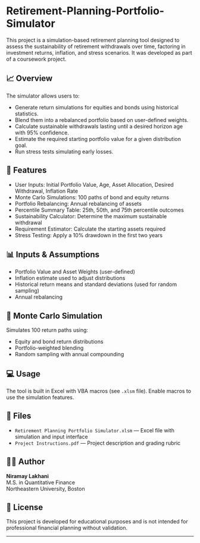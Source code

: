 # Retirement-Planning-Portfolio-Simulator

This project is a simulation-based retirement planning tool designed to assess the sustainability of retirement withdrawals over time, factoring in investment returns, inflation, and stress scenarios. It was developed as part of a coursework project.

## 📈 Overview

The simulator allows users to:
- Generate return simulations for equities and bonds using historical statistics.
- Blend them into a rebalanced portfolio based on user-defined weights.
- Calculate sustainable withdrawals lasting until a desired horizon age with 95% confidence.
- Estimate the required starting portfolio value for a given distribution goal.
- Run stress tests simulating early losses.

## 🔧 Features

- User Inputs: Initial Portfolio Value, Age, Asset Allocation, Desired Withdrawal, Inflation Rate
- Monte Carlo Simulations: 100 paths of bond and equity returns
- Portfolio Rebalancing: Annual rebalancing of assets
- Percentile Summary Table: 25th, 50th, and 75th percentile outcomes
- Sustainability Calculator: Determine the maximum sustainable withdrawal
- Requirement Estimator: Calculate the starting assets required
- Stress Testing: Apply a 10% drawdown in the first two years

## 📊 Inputs & Assumptions

- Portfolio Value and Asset Weights (user-defined)
- Inflation estimate used to adjust distributions
- Historical return means and standard deviations (used for random sampling)
- Annual rebalancing

## 🧪 Monte Carlo Simulation

Simulates 100 return paths using:
- Equity and bond return distributions
- Portfolio-weighted blending
- Random sampling with annual compounding

## 💻 Usage

The tool is built in Excel with VBA macros (see `.xlsm` file). Enable macros to use the simulation features.

## 📁 Files

- `Retirement Planning Portfolio Simulator.xlsm` — Excel file with simulation and input interface
- `Project Instructions.pdf` — Project description and grading rubric

## 👨‍💻 Author

**Niramay Lakhani**  
M.S. in Quantitative Finance  
Northeastern University, Boston  

## 📌 License

This project is developed for educational purposes and is not intended for professional financial planning without validation.

---

